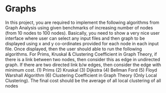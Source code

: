 # Graphs


In this project, you are required to implement the following algorithms from Graph 
Analysis using given benchmarks of increasing number of nodes (from 10 nodes to 
100 nodes). Basically, you need to show a very nice user interface where user can 
select any input files and then graph to be displayed using x and y co-ordinates 
provided for each node in each input file. Once displayed, then the user should able
to run the following algorithms. For Prims, Kruskal & Clustering Coefficient in Graph 
Theory, if there is a link between two nodes, then consider this as edge in 
undirected graph. If there are two directed link b/w edges, then consider the edge 
with minimum cost. 
(1) Prims
(2) Kruskal
(3) Dijkstra
(4) Bellman Ford
(5) Floyd Warshall Algorithm
(6) Clustering Coefficient in Graph Theory (Only Local Clustering). The final cost 
should be the average of all local clustering of all nodes
